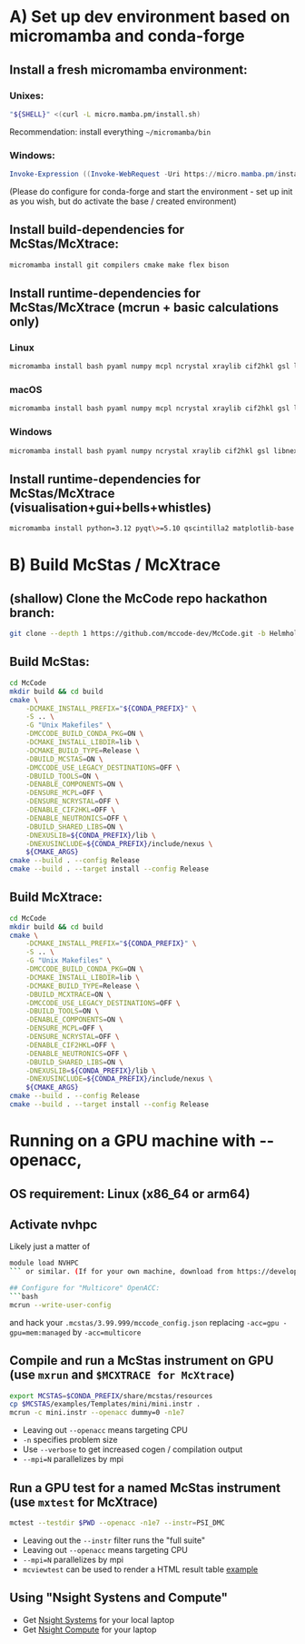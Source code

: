 # A) Set up dev environment based on micromamba and conda-forge

## Install a fresh micromamba environment:
### Unixes:
```bash 
"${SHELL}" <(curl -L micro.mamba.pm/install.sh)
```
Recommendation: install everything `~/micromamba/bin`

### Windows:
```PowerShell 
Invoke-Expression ((Invoke-WebRequest -Uri https://micro.mamba.pm/install.ps1 -UseBasicParsing).Content)
```
(Please do configure for conda-forge and start the environment - set up init as you wish, but do activate the base / created environment)

## Install build-dependencies for McStas/McXtrace:
```bash 
micromamba install git compilers cmake make flex bison
```

## Install runtime-dependencies for McStas/McXtrace (mcrun + basic calculations only)
### Linux
```bash 
micromamba install bash pyaml numpy mcpl ncrystal xraylib cif2hkl gsl libnexus openmpi=4 ucx
```
### macOS
```bash 
micromamba install bash pyaml numpy mcpl ncrystal xraylib cif2hkl gsl libnexus openmpi=4
```
### Windows 
```PowerShell 
micromamba install bash pyaml numpy ncrystal xraylib cif2hkl gsl libnexus msmpi
```

## Install runtime-dependencies for McStas/McXtrace (visualisation+gui+bells+whistles)
```bash 
micromamba install python=3.12 pyqt\>=5.10 qscintilla2 matplotlib-base tornado\>=5 scipy pillow pyqtgraph qtpy nodejs ply rsync jinja2 mcstasscript jupytext jupyterlab nexpy
```

# B) Build McStas / McXtrace
## (shallow) Clone the McCode repo hackathon branch:
```bash 
git clone --depth 1 https://github.com/mccode-dev/McCode.git -b Helmholtz-hackathon-2025
```

## Build McStas:
```bash https://github.com/mccode-dev/Helmholtz2025/tree/main/install
cd McCode
mkdir build && cd build
cmake \
    -DCMAKE_INSTALL_PREFIX="${CONDA_PREFIX}" \
    -S .. \
    -G "Unix Makefiles" \
    -DMCCODE_BUILD_CONDA_PKG=ON \
    -DCMAKE_INSTALL_LIBDIR=lib \
    -DCMAKE_BUILD_TYPE=Release \
    -DBUILD_MCSTAS=ON \
    -DMCCODE_USE_LEGACY_DESTINATIONS=OFF \
    -DBUILD_TOOLS=ON \
    -DENABLE_COMPONENTS=ON \
    -DENSURE_MCPL=OFF \
    -DENSURE_NCRYSTAL=OFF \
    -DENABLE_CIF2HKL=OFF \
    -DENABLE_NEUTRONICS=OFF \
    -DBUILD_SHARED_LIBS=ON \
    -DNEXUSLIB=${CONDA_PREFIX}/lib \
    -DNEXUSINCLUDE=${CONDA_PREFIX}/include/nexus \
    ${CMAKE_ARGS}
cmake --build . --config Release
cmake --build . --target install --config Release
```

## Build McXtrace:
```bash 
cd McCode
mkdir build && cd build
cmake \
    -DCMAKE_INSTALL_PREFIX="${CONDA_PREFIX}" \
    -S .. \
    -G "Unix Makefiles" \
    -DMCCODE_BUILD_CONDA_PKG=ON \
    -DCMAKE_INSTALL_LIBDIR=lib \
    -DCMAKE_BUILD_TYPE=Release \
    -DBUILD_MCXTRACE=ON \
    -DMCCODE_USE_LEGACY_DESTINATIONS=OFF \
    -DBUILD_TOOLS=ON \
    -DENABLE_COMPONENTS=ON \
    -DENSURE_MCPL=OFF \
    -DENSURE_NCRYSTAL=OFF \
    -DENABLE_CIF2HKL=OFF \
    -DENABLE_NEUTRONICS=OFF \
    -DBUILD_SHARED_LIBS=ON \
    -DNEXUSLIB=${CONDA_PREFIX}/lib \
    -DNEXUSINCLUDE=${CONDA_PREFIX}/include/nexus \
    ${CMAKE_ARGS}
cmake --build . --config Release
cmake --build . --target install --config Release
```

# Running on a GPU machine with --openacc, 
## OS requirement: Linux (x86_64 or arm64)

## Activate nvhpc
Likely just a matter of
```bash 
module load NVHPC
``` or similar. (If for your own machine, download from https://developer.nvidia.com/hpc-sdk-downloads) 

## Configure for "Multicore" OpenACC:
```bash
mcrun --write-user-config
```
and hack your `.mcstas/3.99.999/mccode_config.json` replacing `-acc=gpu -gpu=mem:managed` by `-acc=multicore`

## Compile and run a McStas instrument on GPU (use `mxrun` and `$MCXTRACE for McXtrace`)
```bash
export MCSTAS=$CONDA_PREFIX/share/mcstas/resources
cp $MCSTAS/examples/Templates/mini/mini.instr .
mcrun -c mini.instr --openacc dummy=0 -n1e7
```
* Leaving out `--openacc` means targeting CPU
* `-n` specifies problem size
* Use `--verbose` to get increased cogen / compilation output
* `--mpi=N` parallelizes by mpi


## Run a GPU test for a named McStas instrument (use `mxtest` for McXtrace)
```bash 
mctest --testdir $PWD --openacc -n1e7 --instr=PSI_DMC
```
* Leaving out the `--instr` filter runs the "full suite"
* Leaving out `--openacc` means targeting CPU
* `--mpi=N` parallelizes by mpi
* `mcviewtest` can be used to render a HTML result table [example](https://new-nightly.mcstas.org/2025-03-14_output.html) 

## Using "Nsight Systens and Compute" 
* Get [Nsight Systems](https://developer.nvidia.com/nsight-systems) for your local laptop
* Get [Nsight Compute](https://developer.nvidia.com/nsight-compute) for your laptop

